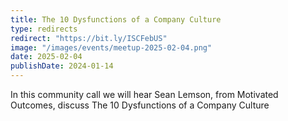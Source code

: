 ```yaml
---
title: The 10 Dysfunctions of a Company Culture
type: redirects
redirect: "https://bit.ly/ISCFebUS"
image: "/images/events/meetup-2025-02-04.png"
date: 2025-02-04
publishDate: 2024-01-14
---
```


In this community call we will hear Sean Lemson, from Motivated Outcomes, discuss The 10 Dysfunctions of a Company Culture